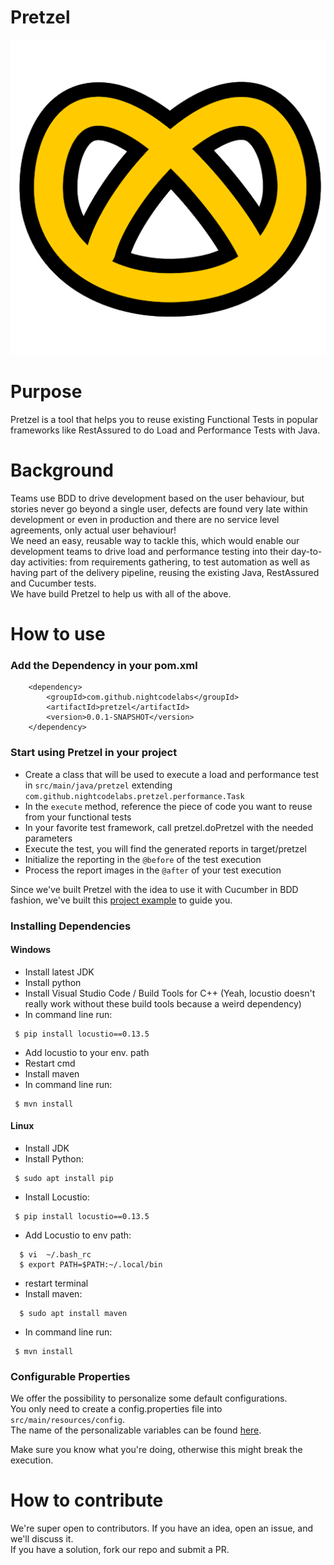 # Pretzel  
![we love pretzel](pretzel.png)  
 
# Purpose
Pretzel is a tool that helps you to reuse existing Functional Tests in popular frameworks like RestAssured to do Load and Performance Tests with Java.  

# Background  
Teams use BDD to drive development based on the user behaviour, but stories never go beyond a single user, defects are found very late within development or even in production and there are no service level agreements, only actual user behaviour!  
We need an easy, reusable way to tackle this, which would enable our development teams to drive load and performance testing into their day-to-day activities: from requirements gathering, to test automation as well as having part of the delivery pipeline, reusing the existing Java, RestAssured and Cucumber tests.  
We have build Pretzel to help us with all of the above.  
  
  
# How to use  
### Add the Dependency in your pom.xml
``` 
    <dependency>  
    	<groupId>com.github.nightcodelabs</groupId>  
    	<artifactId>pretzel</artifactId>  
    	<version>0.0.1-SNAPSHOT</version>   
    </dependency>  
```  

### Start using Pretzel in your project
- Create a class that will be used to execute a load and performance test in ```src/main/java/pretzel``` extending ```com.github.nightcodelabs.pretzel.performance.Task```  
- In the ```execute``` method, reference the piece of code you want to reuse from your functional tests  
- In your favorite test framework, call pretzel.doPretzel with the needed parameters  
- Execute the test, you will find the generated reports in target/pretzel  
- Initialize the reporting in the ```@before``` of the test execution  
- Process the report images in the ```@after``` of your test execution  

Since we've built Pretzel with the idea to use it with Cucumber in BDD fashion, we've built this [project example](https://github.com/NightCodeLabs/pretzel-example) to guide you.
  
### Installing Dependencies  
#### Windows  
- Install latest JDK  
- Install python   
- Install Visual Studio Code / Build Tools for C++ (Yeah, locustio doesn't really work without these build tools because a weird dependency)      
- In command line run:  
 ```  
  $ pip install locustio==0.13.5  
 ```  
- Add locustio to your env. path  
- Restart cmd  
- Install maven
- In command line run:   
 ```  
  $ mvn install  
 ``` 
 
#### Linux  
- Install JDK  
- Install Python:  
 ```  
  $ sudo apt install pip 
 ```  
- Install Locustio:  
 ```  
  $ pip install locustio==0.13.5   
 ```    
- Add Locustio to env path:  
```  
  $ vi  ~/.bash_rc  
  $ export PATH=$PATH:~/.local/bin
   ```  
- restart terminal  
- Install maven:  
```  
  $ sudo apt install maven
   ```  
- In command line run:   
 ```  
  $ mvn install  
 ```   

### Configurable Properties  
We offer the possibility to personalize some default configurations.     
You only need to create a config.properties file into ```src/main/resources/config```.  
The name of the personalizable variables can be found [here](src/main/java/com/github/nightcodelabs/pretzel/helpers/ConfigReader.java).  

Make sure you know what you're doing, otherwise this might break the execution.  

# How to contribute
We're super open to contributors. If you have an idea, open an issue, and we'll discuss it.  
If you have a solution, fork our repo and submit a PR.  
